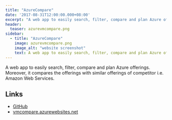 ```yaml
---
title: "AzureCompare"
date: '2017-08-31T12:00:00.000+08:00'
excerpt: "A web app to easily search, filter, compare and plan Azure offerings."
header:
  teaser: azurevmcompare.png
sidebar:
  - title: "AzureCompare"
    image: azurevmcompare.png
    image_alt: "website screenshot"
    text: A web app to easily search, filter, compare and plan Azure offerings.
---
```


A web app to easily search, filter, compare and plan Azure offerings. Moreover, it compares the offerings with similar offerings of competitor i.e. Amazon Web Services.

## Links

* [GitHub](https://github.com/WaqasAliAbbasi/azurecompare)
* [vmcompare.azurewebsites.net](http://vmcompare.azurewebsites.net)
